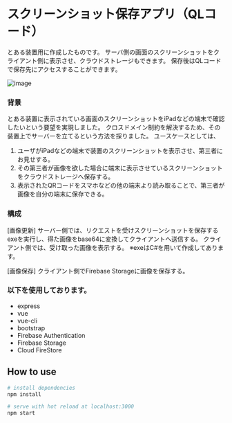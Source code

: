 # スクリーンショット保存アプリ（QLコード）
とある装置用に作成したものです。
サーバ側の画面のスクリーンショットをクライアント側に表示させ、クラウドストレージもできます。
保存後はQLコードで保存先にアクセスすることができます。

![image](https://github.com/yusuke1011/img-upload-with-firebase/blob/image/image.PNG)  

### 背景
とある装置に表示されている画面のスクリーンショットをiPadなどの端末で確認したいという要望を実現しました。
クロスドメイン制約を解決するため、その装置上でサーバーを立てるという方法を採りました。
ユースケースとしては、
1. ユーザがiPadなどの端末で装置のスクリーンショットを表示させ、第三者にお見せする。
2. その第三者が画像を欲した場合に端末に表示させているスクリーンショットをクラウドストレージへ保存する。
3. 表示されたQRコードをスマホなどの他の端末より読み取ることで、第三者が画像を自分の端末に保存できる。

### 構成
[画像更新]
サーバー側では、リクエストを受けスクリーンショットを保存するexeを実行し、得た画像をbase64に変換してクライアントへ送信する。
クライアント側では、受け取った画像を表示する。
※exeはC#を用いて作成してあります。

[画像保存]
クライアント側でFirebase Storageに画像を保存する。

### 以下を使用しております。
- express
- vue
- vue-cli
- bootstrap
- Firebase Authentication
- Firebase Storage
- Cloud FireStore 

## How to use

```bash
# install dependencies
npm install

# serve with hot reload at localhost:3000
npm start
```
